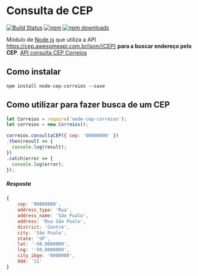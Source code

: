 # Consulta de CEP
[![Build Status](https://travis-ci.com/jos3duardo/node-cep-correios.svg?branch=master)](https://travis-ci.com/jos3duardo/node-cep-correios)
[![npm](https://img.shields.io/npm/l/express.svg)](https://travis-ci.com/jos3duardo/node-cep-correios)
[![npm downloads](https://img.shields.io/npm/dm/node-cep-correios.svg)](https://www.npmjs.com/package/node-cep-correios)<br />


Módulo de [Node.js](http://nodejs.org) que utiliza a API https://cep.awesomeapi.com.br/json/{CEP}  **para a buscar endereço pelo CEP**.
[API consulta CEP Correios](https://cep.awesomeapi.com.br/json/{CEP})

## Como instalar

```
npm install node-cep-correios --save
```

## Como utilizar para fazer busca de um CEP

```javascript
let Correios = require('node-cep-correios');
let correios = new Correios();

correios.consultaCEP({ cep: '00000000' })
.then(result => {
  console.log(result);
})
.catch(error => {
  console.log(error);
});
```

##### Resposta

```javascript
{
    cep: '00000000',
    address_type: 'Rua',
    address_name: 'São Pualo',
    address: 'Rua São Pualo',
    district: 'Centro',
    city: 'São Pualo',
    state: 'SP',
    lat: '-50.0000000',
    lng: '-50.0000000',
    city_ibge: '0000000',
    ddd: '11'
}
```
